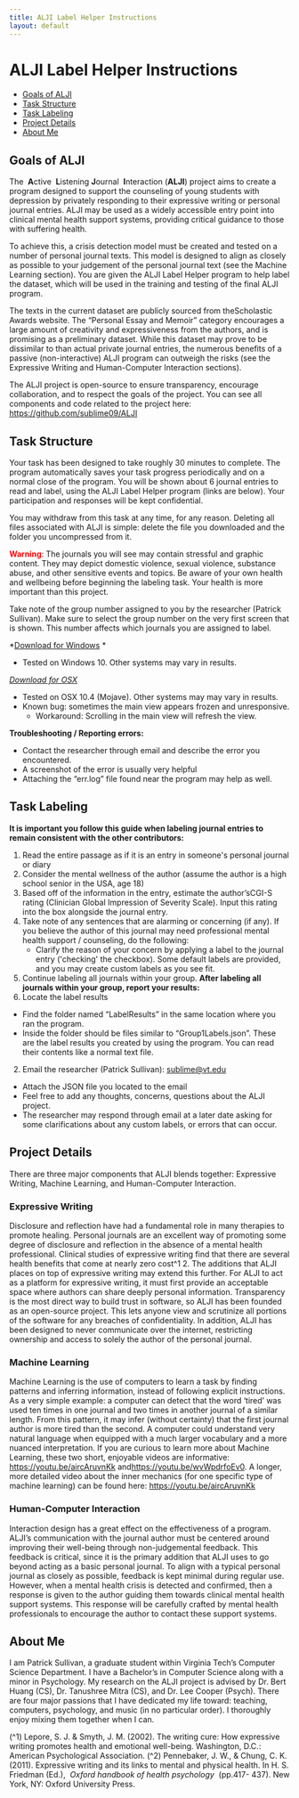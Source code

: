 ```yaml
---
title: ALJI Label Helper Instructions
layout: default
---
```


# ALJI Label Helper Instructions

* [Goals of ALJI](#goals-of-alji)
* [Task Structure](#task-structure)
* [Task Labeling](#task-labeling)
* [Project Details](#project-details)
* [About Me](##about-me)


## Goals of ALJI

The ​ **A**ctive ​ **L**​istening ​ **J**​ournal ​ **I**​nteraction (​ **ALJI**​) project aims to create a program designed to support the counseling of young students with depression by privately responding to their expressive writing or personal journal entries. ALJI may be used as a widely accessible entry point into clinical mental health support systems, providing critical guidance to those with suffering health.

To achieve this, a crisis detection model must be created and tested on a number of personal journal texts. This model is designed to align as closely as possible to your judgement of the personal journal text (see the ​Machine Learning​ section). You are given the ALJI Label Helper program to help label the dataset, which will be used in the training and testing of the final ALJI program.

The texts in the current dataset are publicly sourced from the ​Scholastic Awards website​. The “Personal Essay and Memoir” category encourages a large amount of creativity and expressiveness from the authors, and is promising as a preliminary dataset. While this dataset may prove to be dissimilar to than actual private journal entries, the numerous benefits of a passive (non-interactive) ALJI program can outweigh the risks (see the ​Expressive Writing​ and ​Human-Computer Interaction sections).

The ALJI project is open-source to ensure transparency, encourage collaboration, and to respect the goals of the project. You can see all components and code related to the project here: ​https://github.com/sublime09/ALJI


## Task Structure

Your task has been designed to take roughly 30 minutes to complete. The program automatically saves your task progress periodically and on a normal close of the program. You will be shown about 6 journal entries to read and label, using the ALJI Label Helper program (links are below). Your participation and responses will be kept confidential.

You may withdraw from this task at any time, for any reason. Deleting all files associated with ALJI is simple: delete the file you downloaded and the folder you uncompressed from it.

**<span style="color:red">Warning</span>​**:
The journals you will see may contain stressful and graphic content. They may depict domestic violence, sexual violence, substance abuse, and other sensitive events and topics. Be aware of your own health and wellbeing before beginning the labeling task. Your health is more important than this project.

Take note of the group number assigned to you by the researcher (Patrick Sullivan). Make sure to select the group number on the very first screen that is shown. This number affects which journals you are assigned to label.

*[Download for Windows](​https://github.com/sublime09/ALJI/releases/latest/download/ALJI_Label_Helper_Windows.zip) *
- Tested on Windows 10. Other systems may vary in results.

*[Download for OSX](​https://github.com/sublime09/ALJI/releases/latest/download/ALJI_Label_Helper_Mac.zip)*
- Tested on OSX 10.4 (Mojave). Other systems may may vary in results.
- Known bug: sometimes the main view appears frozen and unresponsive.
    - Workaround: Scrolling in the main view will refresh the view.

**Troubleshooting / Reporting errors:**
- Contact the researcher through email and describe the error you encountered.
- A screenshot of the error is usually very helpful
- Attaching the “err.log” file found near the program may help as well.

## Task Labeling

**It is important you follow this guide when labeling journal entries to remain consistent with the other contributors:**

1. Read the entire passage as if it is an entry in someone's personal journal or diary
2. Consider the mental wellness of the author (assume the author is a high school senior in the USA, age 18)
3. Based off of the information in the entry, estimate the author’s ​CGI-S rating (Clinician Global Impression of Severity Scale). Input this rating into the box alongside the journal entry.
4. Take note of any sentences that are alarming or concerning (if any). If you believe the author of this journal may need professional mental health support / counseling, do the following:
	- Clarify the reason of your concern by applying a label to the journal entry ('checking' the checkbox). Some default labels are provided, and you may create custom labels as you see fit.
5. Continue labeling all journals within your group.
**After labeling all journals within your group, report your results:**
1. Locate the label results
- Find the folder named “LabelResults” in the same location where you ran the program.
- Inside the folder should be files similar to “Group1Labels.json”. These are the label results you created by using the program. You can read their contents like a normal text file. 
2. Email the researcher (Patrick Sullivan): ​sublime@vt.edu
- Attach the JSON file you located to the email
- Feel free to add any thoughts, concerns, questions about the ALJI project.
- The researcher may respond through email at a later date asking for some clarifications about any custom labels, or errors that can occur.

## Project Details
There are three major components that ALJI blends together: Expressive Writing, Machine Learning, and Human-Computer Interaction.

### Expressive Writing
Disclosure and reflection have had a fundamental role in many therapies to promote healing. Personal journals are an excellent way of promoting some degree of disclosure and reflection in the absence of a mental health professional. Clinical studies of expressive writing find that there are several health benefits that come at nearly zero cost^1 2. The additions that ALJI places on top of expressive writing may extend this further. For ALJI to act as a platform for expressive writing, it must first provide an acceptable space where authors can share deeply personal information. Transparency is the most direct way to build trust in software, so ALJI has been founded as an open-source project. This lets anyone view and scrutinize all portions of the software for any breaches of confidentiality. In addition, ALJI has been designed to never communicate over the internet, restricting ownership and access to solely the author of the personal journal.


### Machine Learning
Machine Learning is the use of computers to learn a task by finding patterns and inferring information, instead of following explicit instructions. As a very simple example: a computer can detect that the word ‘tired’ was used ten times in one journal and two times in another journal of a similar length. From this pattern, it may infer (without certainty) that the first journal author is more tired than the second. A computer could understand very natural language when equipped with a much larger vocabulary and a more nuanced interpretation. If you are curious to learn more about Machine Learning, these two short, enjoyable videos are informative: ​https://youtu.be/aircAruvnKk​ and ​https://youtu.be/wvWpdrfoEv0​. A longer, more detailed video about the inner mechanics (for one specific type of machine learning) can be found here: ​https://youtu.be/aircAruvnKk

### Human-Computer Interaction
Interaction design has a great effect on the effectiveness of a program. ALJI’s communication with the journal author must be centered around improving their well-being through non-judgemental feedback. This feedback is critical, since it is the primary addition that ALJI uses to go beyond acting as a basic personal journal. To align with a typical personal journal as closely as possible, feedback is kept minimal during regular use. However, when a mental health crisis is detected and confirmed, then a response is given to the author guiding them towards clinical mental health support systems. This response will be carefully crafted by mental health professionals to encourage the author to contact these support systems.

## About Me
I am Patrick Sullivan, a graduate student within Virginia Tech’s Computer Science Department. I have a Bachelor’s in Computer Science along with a minor in Psychology. My research on the ALJI project is advised by Dr. Bert Huang (CS), Dr. Tanushree Mitra (CS), and Dr. Lee Cooper (Psych). There are four major passions that I have dedicated my life toward: teaching, computers, psychology, and music (in no particular order). I thoroughly enjoy mixing them together when I can.


(^1) Lepore, S. J. & Smyth, J. M. (2002). The writing cure: How expressive writing promotes health and
emotional well-being. Washington, D.C.: American Psychological Association.
(^2) Pennebaker, J. W., & Chung, C. K. (2011). Expressive writing and its links to mental and physical
health. In H. S. Friedman (Ed.), ​ _Oxford handbook of health psychology_ ​ (pp.417- 437). New York, NY:
Oxford University Press.
